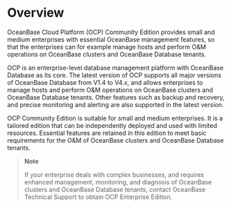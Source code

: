# Overview

OceanBase Cloud Platform (OCP) Community Edition provides small and medium enterprises with essential OceanBase management features, so that the enterprises can for example manage hosts and perform O\&M operations on OceanBase clusters and OceanBase Database tenants.

OCP is an enterprise-level database management platform with OceanBase Database as its core. The latest version of OCP supports all major versions of OceanBase Database from V1.4 to V4.x, and allows enterprises to manage hosts and perform O\&M operations on OceanBase clusters and OceanBase Database tenants. Other features such as backup and recovery, and precise monitoring and alerting are also supported in the latest version.

OCP Community Edition is suitable for small and medium enterprises. It is a tailored edition that can be independently deployed and used with limited resources. Essential features are retained in this edition to meet basic requirements for the O\&M of OceanBase clusters and OceanBase Database tenants.

> **Note**
>
> If your enterprise deals with complex businesses, and requires enhanced management, monitoring, and diagnosis of OceanBase clusters and OceanBase Database tenants, contact OceanBase Technical Support to obtain OCP Enterprise Edition.
